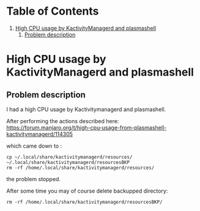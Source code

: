 
# Table of Contents

1.  [High CPU usage by KactivityManagerd and plasmashell](#org34f1746)
    1.  [Problem description](#orgd0134ce)



<a id="org34f1746"></a>

# High CPU usage by KactivityManagerd and plasmashell


<a id="orgd0134ce"></a>

## Problem description

I had a high CPU usage by Kactivitymanagerd and plasmashell.

After performing the actions described here:
<https://forum.manjaro.org/t/high-cpu-usage-from-plasmashell-kactivitymanagerd/114305>

which came down to :

    cp ~/.local/share/kactivitymanagerd/resources/ ~/.local/share/kactivitymanagerd/resourcesBKP
    rm -rf /home/.local/share/kactivitymanagerd/resources/

the problem stopped.

After some time you may of course delete backupped directory:

    rm -rf /home/.local/share/kactivitymanagerd/resourcesBKP/

